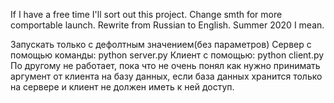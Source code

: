 If I have a free time I'll sort out this project. Change smth for more comportable launch.
Rewrite from Russian to English. Summer 2020 I mean.

Запускать только с дефолтным значением(без параметров)
Сервер с помощью команды: python server.py
Клиент с помощью: python client.py
По другому не работает, пока что не очень понял как нужно принимать аргумент от клиента на базу данных,
если база данных хранится только на сервере и клиент не должен иметь к ней доступ.

